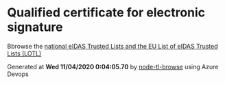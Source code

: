 # Qualified certificate for electronic signature 
 Bbrowse the [national eIDAS Trusted Lists and the EU List of eIDAS Trusted Lists (LOTL)](https://webgate.ec.europa.eu/tl-browser/#/) 
 
 
Generated at **Wed 11/04/2020  0:04:05.70** by [node-tl-browse](https://github.com/ymedlop/node-tl-browser) using Azure Devops 
